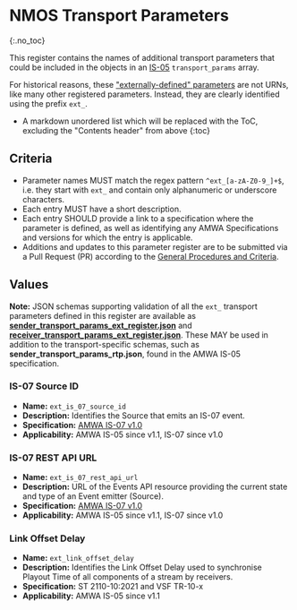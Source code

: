 # NMOS Transport Parameters
{:.no_toc}

This register contains the names of additional transport parameters that could be included in the objects in an [IS-05](https://specs.amwa.tv/is-05) `transport_params` array.

For historical reasons, these ["externally-defined" parameters](https://specs.amwa.tv/is-05/v1.1/docs/4.0._Behaviour.html#externally-defined-parameters) are not URNs, like many other registered parameters.
Instead, they are clearly identified using the prefix `ext_`.

- A markdown unordered list which will be replaced with the ToC, excluding the "Contents header" from above
{:toc}

## Criteria

- Parameter names MUST match the regex pattern `^ext_[a-zA-Z0-9_]+$`, i.e. they start with `ext_` and contain only alphanumeric or underscore characters.
- Each entry MUST have a short description.
- Each entry SHOULD provide a link to a specification where the parameter is defined, as well as identifying any AMWA Specifications and versions for which the entry is applicable.
- Additions and updates to this parameter register are to be submitted via a Pull Request (PR) according to the [General Procedures and Criteria](../common/).

## Values

**Note:** JSON schemas supporting validation of all the `ext_` transport parameters defined in this register are available as **[sender_transport_params_ext_register.json](sender_transport_params_ext_register.json)**
and **[receiver_transport_params_ext_register.json](receiver_transport_params_ext_register.json)**.
These MAY be used in addition to the transport-specific schemas, such as **sender_transport_params_rtp.json**, found in the AMWA IS-05 specification.

### IS-07 Source ID
- **Name:** `ext_is_07_source_id`
- **Description:** Identifies the Source that emits an IS-07 event.
- **Specification:** [AMWA IS-07 v1.0](https://specs.amwa.tv/is-07/v1.0)
- **Applicability:** AMWA IS-05 since v1.1, IS-07 since v1.0

### IS-07 REST API URL
- **Name:** `ext_is_07_rest_api_url`
- **Description:** URL of the Events API resource providing the current state and type of an Event emitter (Source).
- **Specification:** [AMWA IS-07 v1.0](https://specs.amwa.tv/is-07/v1.0)
- **Applicability:** AMWA IS-05 since v1.1, IS-07 since v1.0

### Link Offset Delay
- **Name:** `ext_link_offset_delay`
- **Description:** Identifies the Link Offset Delay used to synchronise Playout Time of all components of a stream by receivers.
- **Specification:** ST 2110-10:2021 and VSF TR-10-x
- **Applicability:** AMWA IS-05 since v1.1
